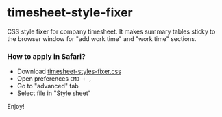 # timesheet-style-fixer
CSS style fixer for company timesheet. It makes summary tables sticky to the browser window for "add work time" and "work time" sections.

### How to apply in Safari?

- Download [timesheet-styles-fixer.css](https://github.com/dominikhajduk/timesheet-style-fixer/blob/master/timesheet-styles-fixer.css)
- Open preferences `CMD + ,`
- Go to "advanced" tab
- Select file in "Style sheet"

Enjoy!
